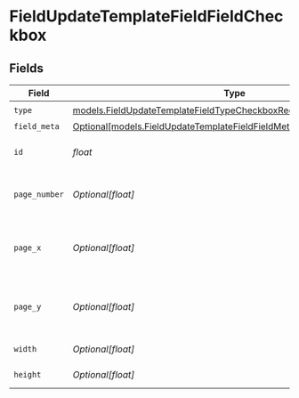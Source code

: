# FieldUpdateTemplateFieldFieldCheckbox


## Fields

| Field                                                                                                                                      | Type                                                                                                                                       | Required                                                                                                                                   | Description                                                                                                                                |
| ------------------------------------------------------------------------------------------------------------------------------------------ | ------------------------------------------------------------------------------------------------------------------------------------------ | ------------------------------------------------------------------------------------------------------------------------------------------ | ------------------------------------------------------------------------------------------------------------------------------------------ |
| `type`                                                                                                                                     | [models.FieldUpdateTemplateFieldTypeCheckboxRequestBody1](../models/fieldupdatetemplatefieldtypecheckboxrequestbody1.md)                   | :heavy_check_mark:                                                                                                                         | N/A                                                                                                                                        |
| `field_meta`                                                                                                                               | [Optional[models.FieldUpdateTemplateFieldFieldMetaCheckboxRequestBody]](../models/fieldupdatetemplatefieldfieldmetacheckboxrequestbody.md) | :heavy_minus_sign:                                                                                                                         | N/A                                                                                                                                        |
| `id`                                                                                                                                       | *float*                                                                                                                                    | :heavy_check_mark:                                                                                                                         | The ID of the field to update.                                                                                                             |
| `page_number`                                                                                                                              | *Optional[float]*                                                                                                                          | :heavy_minus_sign:                                                                                                                         | The page number the field will be on.                                                                                                      |
| `page_x`                                                                                                                                   | *Optional[float]*                                                                                                                          | :heavy_minus_sign:                                                                                                                         | The X coordinate of where the field will be placed.                                                                                        |
| `page_y`                                                                                                                                   | *Optional[float]*                                                                                                                          | :heavy_minus_sign:                                                                                                                         | The Y coordinate of where the field will be placed.                                                                                        |
| `width`                                                                                                                                    | *Optional[float]*                                                                                                                          | :heavy_minus_sign:                                                                                                                         | The width of the field.                                                                                                                    |
| `height`                                                                                                                                   | *Optional[float]*                                                                                                                          | :heavy_minus_sign:                                                                                                                         | The height of the field.                                                                                                                   |